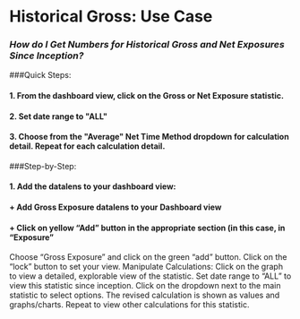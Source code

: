 # Historical Gross: Use Case

### _How do I Get Numbers for Historical Gross and Net Exposures Since Inception?_

###Quick Steps:
#### 1. From the dashboard view, click on the **Gross or Net Exposure** statistic.
#### 2. Set date range to "ALL"
#### 3. Choose from the "Average" Net Time Method dropdown for calculation detail. Repeat for each calculation detail.

###Step-by-Step:
#### 1. Add the datalens to your dashboard view:
#### + Add Gross Exposure datalens to your Dashboard view
#### + Click on yellow “Add” button in the appropriate section (in this case, in “Exposure”
Choose “Gross Exposure” and click on the green “add” button. Click on the “lock” button to set your view.
Manipulate Calculations:
Click on the graph to view a detailed, explorable view of the statistic.
Set date range to “ALL” to view this statistic since inception.
Click on the dropdown next to the main statistic to select options. The revised calculation is shown as values and graphs/charts. Repeat to view other calculations for this statistic.